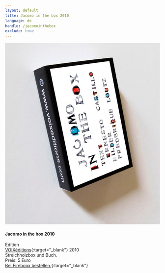 ```yaml
---
layout: default
title: Jacomo in the box 2010
language: de
handle: /jacomointhebox
exclude: true
---
```


<a rel="lightbox" data-lightbox="example-1" href="/images/jacomointhebox.jpg" title="Jacomo in the box"><img src="/images/jacomointhebox.jpg" alt="Jacomo in the box" class="img-left"></a>
#### Jacomo in the box 2010  
  
Edition  
[VOIXéditions](http://www.voixeditions.com/ "VOIXéditions"){:target="_blank"} 2010  
Streichholzbox und Buch.  
Preis: 5 Euro  
[Bei Fireboox bestellen.](http://www.fireboox.fr/?product=frederique-loutz "Jacomo in the box"){:target="_blank"}  
   
<br style="clear:both" />
<br style="clear:both" />


